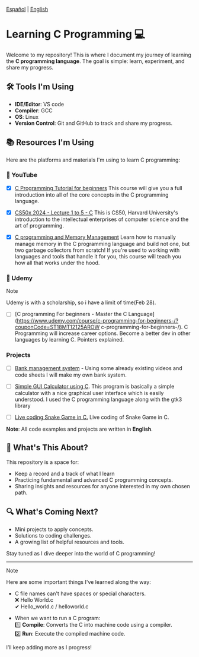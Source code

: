 [Español](README-es.md) | [English](README.md)
# Learning C Programming 💻

Welcome to my repository! This is where I document my journey of learning the **C programming language**. The goal is simple: learn, experiment, and share my progress.

## 🛠️ Tools I'm Using
- **IDE/Editor**: VS code
- **Compiler**: GCC 
- **OS**: Linux
- **Version Control**: Git and GitHub to track and share my progress.

## 📚 Resources I'm Using

Here are the platforms and materials I'm using to learn C programming:

### 🎥 YouTube

- [x] [C Programming Tutorial for beginners](https://www.youtube.com/watch?v=KJgsSFOSQv0&ab_channel=freeCodeCamp.org)
  This course will give you a full introduction into all of the core concepts in the C programming language.

- [x] [CS50x 2024 - Lecture 1 to 5 - C](https://www.youtube.com/watch?v=cwtpLIWylAw&t=1233s&ab_channel=CS50)
  This is CS50, Harvard University's introduction to the intellectual enterprises of computer science and the art of programming.

- [x] [C programming and Memory Management](https://youtu.be/rJrd2QMVbGM?si=mdqOehm_f8hkgadX) 
  Learn how to manually manage memory in the C programming language and build not one, but two garbage collectors from scratch! If you're used to working with languages and tools that handle it for you, this course will teach you how all that works under the hood.

### 📘 Udemy

>[!NOTE]
>Udemy is with a scholarship, so i have a limit of time(Feb 28).

- [ ] [C programming For beginners - Master the C Language](https://www.udemy.com/course/c-programming-for-beginners-/?couponCode=ST18MT12125AROW c-programming-for-beginners-/).
  C Programming will increase career options. Become a better dev in other languages by learning C. Pointers explained. 

### Projects

- [ ] [Bank management system](https://www.geeksforgeeks.org/bank-account-system-in-c-using-file-handling/) - 
  Using some already existing videos and code sheets I will make my own bank system.

- [ ] [Simple GUI Calculator using C](https://youtu.be/NJyq0KuOu_w?si=sJywIgPOLU7IHRPw).
  This program is basically a simple calculator with a nice graphical user interface which is easily understood. I used the C programming language along with the gtk3 library 

- [ ] [Live coding Snake Game in C.](https://youtu.be/t3y2b2_moY8?si=-fKM3aVkfxjzp269) Live coding of Snake Game in C.


**Note**: All code examples and projects are written in **English**.

## 📝 What's This About?
This repository is a space for:
- Keep a record and a track of what I learn
- Practicing fundamental and advanced C programming concepts.
- Sharing insights and resources for anyone interested in my own chosen path.

## 🔍 What's Coming Next?
- Mini projects to apply concepts.
- Solutions to coding challenges.
- A growing list of helpful resources and tools.

Stay tuned as I dive deeper into the world of C programming!

---

>[!NOTE]
>Here are some important things I've learned along the way:

- C file names can't have spaces or special characters.  
  ❌ Hello World.c  
  ✔ Hello_world.c / helloworld.c

- When we want to run a C program:</br>
  1️⃣ **Compile**: Converts the C into machine code using a compiler.</br>
  2️⃣ **Run**: Execute the compiled machine code.


I’ll keep adding more as I progress!

